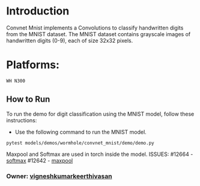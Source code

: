 # Introduction

Convnet Mnist implements a Convolutions to classify handwritten digits from the MNIST dataset. The MNIST dataset contains grayscale images of handwritten digits (0-9), each of size 32x32 pixels.

# Platforms:
    WH N300

## How to Run

To run the demo for digit classification using the MNIST model, follow these instructions:

- Use the following command to run the MNIST model.

```
pytest models/demos/wormhole/convnet_mnist/demo/demo.py
```

Maxpool and Softmax are used in torch inside the model.
ISSUES:
 #12664 - [softmax](https://github.com/tenstorrent/tt-metal/issues/12664)
 #12642 - [maxpool](https://github.com/tenstorrent/tt-metal/issues/12642)


### Owner: [vigneshkumarkeerthivasan](https://github.com/vigneshkeerthivasanx)

